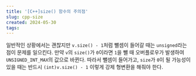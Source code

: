 ```yaml
---
title: '[C++]size() 함수의 주의점'
slug: cpp-size
created: 2024-05-30
tags:
---
```


일반적인 상황에서는 괜찮지만 `v.size() - 1`처럼 뺄셈이 들어갈 때는 `unsigned`라는 점이 문제를 일으킨다. 만약 `v`의 `size()`가 `0`이라면 `1`을 뺄 때 오버플로우가 발생하여 `UNSIGNED_INT_MAX`의 값으로 바뀐다.
따라서 뺄셈이 들어가고, `size`가 `0`이 될 가능성이 있을 때는 반드시 `(int)v.size() - 1` 이렇게 강제 형변환을 해줘야 한다.

